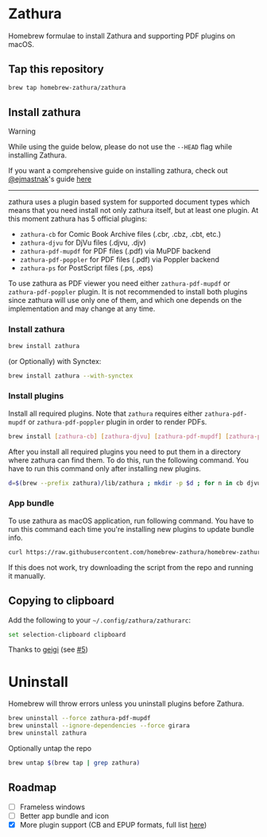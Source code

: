 # Zathura
Homebrew formulae to install Zathura and supporting PDF plugins on macOS.

## Tap this repository
```sh
brew tap homebrew-zathura/zathura
```

## Install zathura

> [!warning]
> While using the guide below, please do not use the `--HEAD` flag while installing Zathura.

If you want a comprehensive guide on installing zathura, check out [@ejmastnak](https://github.com/ejmastnak)'s guide [here](https://ejmastnak.com/tutorials/vim-latex/pdf-reader/#zathura-macos)

---

zathura uses a plugin based system for supported document types
which means that you need install not only zathura itself,
but at least one plugin. At this moment zathura has 5 official plugins:
- `zathura-cb` for Comic Book Archive files (.cbr, .cbz, .cbt, etc.)
- `zathura-djvu` for DjVu files (.djvu, .djv)
- `zathura-pdf-mupdf` for PDF files (.pdf) via MuPDF backend
- `zathura-pdf-poppler` for PDF files (.pdf) via Poppler backend
- `zathura-ps` for PostScript files (.ps, .eps)

To use zathura as PDF viewer you need either `zathura-pdf-mupdf`
or `zathura-pdf-poppler` plugin. It is not recommended to install
both plugins since zathura will use only one of them, and which
one depends on the implementation and may change at any time.

### Install zathura
```sh
brew install zathura
```

(or Optionally) with Synctex:
```sh
brew install zathura --with-synctex
```

### Install plugins
Install all required plugins. Note that `zathura` requires either
`zathura-pdf-mupdf` or `zathura-pdf-poppler` plugin in order to
render PDFs.
```sh
brew install [zathura-cb] [zathura-djvu] [zathura-pdf-mupdf] [zathura-pdf-poppler] [zathura-ps]
```

After you install all required plugins you need to put them in
a directory where zathura can find them. To do this, run the
following command. You have to run this command only after
installing new plugins.
```sh
d=$(brew --prefix zathura)/lib/zathura ; mkdir -p $d ; for n in cb djvu pdf-mupdf pdf-poppler ps ; do p=$(brew --prefix zathura-$n)/lib$n.dylib ; [[ -f $p ]] && ln -s $p $d ; done
```

### App bundle
To use zathura as macOS application, run following command.
You have to run this command each time you're installing new
plugins to update bundle info.
```sh
curl https://raw.githubusercontent.com/homebrew-zathura/homebrew-zathura/refs/heads/master/convert-into-app.sh | sh
```
If this does not work, try downloading the script from the repo
and running it manually.

## Copying to clipboard
Add the following to your `~/.config/zathura/zathurarc`:
```sh
set selection-clipboard clipboard
```
Thanks to [geigi](https://github.com/geigi) (see [#5](https://github.com/zegervdv/homebrew-zathura/issues/5))

# Uninstall
Homebrew will throw errors unless you uninstall plugins before Zathura.

```sh
brew uninstall --force zathura-pdf-mupdf
brew uninstall --ignore-dependencies --force girara
brew uninstall zathura
```

Optionally untap the repo

```sh
brew untap $(brew tap | grep zathura)
```

## Roadmap
- [ ] Frameless windows
- [ ] Better app bundle and icon
- [x] More plugin support (CB and EPUP formats, full list [here](https://archlinux.org/packages/?q=zathura-))
